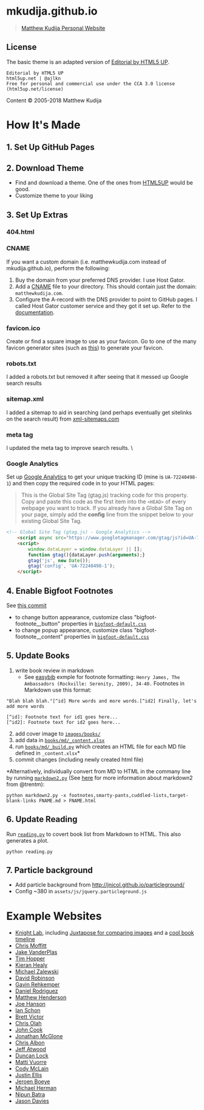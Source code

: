 # mkudija.github.io
> [Matthew Kudija Personal Website](http://matthewkudija.com/)

## License
The basic theme is an adapted version of [Editorial by HTML5 UP](https://html5up.net/editorial).

```
Editorial by HTML5 UP
html5up.net | @ajlkn
Free for personal and commercial use under the CCA 3.0 license (html5up.net/license)
```

Content © 2005-2018 Matthew Kudija

# How It's Made

## 1. Set Up GitHub Pages

## 2. Download Theme
- Find and download a theme. One of the ones from [HTML5UP](https://html5up.net/) would be good.
- Customize theme to your liking

## 3. Set Up Extras
### 404.html
### CNAME
If you want a custom domain (i.e. matthewkudija.com instead of mkudija.github.io), perform the following:
1. Buy the domain from your preferred DNS provider. I use Host Gator.
2. Add a [CNAME](CNAME) file to your directory. This should contain just the domain: `matthewkudija.com`. 
3. Configure the A-record with the DNS provider to point to GitHub pages. I called Host Gator customer service and they got it set up. Refer to the [documentation](https://help.github.com/articles/setting-up-an-apex-domain/). 

### favicon.ico
Create or find a square image to use as your favicon. Go to one of the many favicon generator sites (such as [this](https://realfavicongenerator.net/)) to generate your favicon.

### robots.txt
I added a robots.txt but removed it after seeing that it messed up Google search results

### sitemap.xml
I added a sitemap to aid in searching (and perhaps eventually get sitelinks on the search result) from [xml-sitemaps.com](https://www.xml-sitemaps.com)

### meta tag
I updated the meta tag to improve search results.
\
### Google Analytics
Set up [Google Analytics](https://analytics.google.com/analytics/web/) to get your unique tracking ID (mine is `UA-72240498-1`) and then copy the required code in to your HTML pages:

> This is the Global Site Tag (gtag.js) tracking code for this property. Copy and paste this code as the first item into the `<HEAD>` of every webpage you want to track. If you already have a Global Site Tag on your page, simply add the **config** line from the snippet below to your existing Global Site Tag.

```html
<!-- Global Site Tag (gtag.js) - Google Analytics -->
	<script async src="https://www.googletagmanager.com/gtag/js?id=UA-72240498-1"></script>
	<script>
		window.dataLayer = window.dataLayer || [];
		function gtag(){dataLayer.push(arguments);}
		gtag('js', new Date());
		gtag('config', 'UA-72240498-1');
	</script>
```


## 4. Enable Bigfoot Footnotes
See [this commit](https://github.com/mkudija/mkudija.github.io/commit/8f6ed3f882466ee92a2aa00a8afec854b9b390ec)
- to change button appearance, customize class "bigfoot-footnote__button" properties in [`bigfoot-default.css`](assets/css/bigfoot-default.css)
- to change popup appearance, customize class "bigfoot-footnote__content" properties in [`bigfoot-default.css`](assets/css/bigfoot-default.css)


## 5. Update Books
1. write book review in markdown
	* See [easybib](http://www.easybib.com/guides/citation-guides/chicago-turabian/footnotes/) exmple for footnote formatting: `Henry James, The Ambassadors (Rockville: Serenity, 2009), 34-40.` Footnotes in Markdown use this format:
```
"Blah blah blah."[^id] More words and more words.[^id2] Finally, let's add more words

[^id]: Footnote text for id1 goes here...
[^id2]: Footnote text for id2 goes here...
```

2. add cover image to [`images/books/`](images/books/)
3. add data in [`books/md/_content.xlsx`](books/md/_content.xlsx)
4. run [`books/md/_build.py`](books/md/_build.py) which creates an HTML file for each MD file defined in `_content.xlsx`\*
5. commit changes (including newly created html file)

\*Alternatively, individually convert from MD to HTML in the commany line by running [`markdown2.py`](/book-reviews/md/markdown2.py) (See [here](https://github.com/trentm/python-markdown2) for more information about markdown2 from @trentm):

```
python markdown2.py -x footnotes,smarty-pants,cuddled-lists,target-blank-links FNAME.md > FNAME.html
```


## 6. Update Reading
Run [`reading.py`](/reading/reading.py) to covert book list from Markdown to HTML. This also generates a plot.

```
python reading.py
```


## 7. Particle background
- Add particle background from http://jnicol.github.io/particleground/
- Config ~380 in `assets/js/jquery.particleground.js`


<h1 id="examples">Example Websites</h1>

- [Knight Lab](https://knightlab.northwestern.edu/), including [Juxtapose for comparing images](https://juxtapose.knightlab.com/) and a [cool book timeline](https://cdn.knightlab.com/libs/timeline3/latest/embed/index.html?source=1wNbJv1Zf4Oichj3-dEQXE_lXVCwuYQjaoyU1gGQQqk4&font=Default&lang=en&start_at_end=true&initial_zoom=2&height=650)
- [Chris Moffitt](http://pbpython.com/)
- [Jake VanderPlas](http://jakevdp.github.io/)
- [Tim Hopper](https://tdhopper.com/)
- [Kieran Healy](https://kieranhealy.org/resources/)
- [Michael Zalewski](http://lcamtuf.coredump.cx/table/)
- [David Robinson](http://varianceexplained.org/r/start-blog/)
- [Gavin Rehkemper](https://gavinr.com/about-gavin-rehkemper/)
- [Daniel Rodriguez](danielfrg.com)
- [Matthew Henderson](http://www.matthen.com/)
- [Joe Hanson](https://www.itsokaytobesmart.com/)
- [Ian Schon](http://ianschon.com/)
- [Brett Victor](http://worrydream.com/)
- [Chris Olah](http://colah.github.io/)
- [John Cook](https://www.johndcook.com/blog/)
- [Jonathan McGlone](http://jmcglone.com/about/)
- [Chris Albon](https://chrisalbon.com/)
- [Jeff Atwood](https://blog.codinghorror.com/about-me/)
- [Duncan Lock](http://duncanlock.net/pages/duncan-locks-resume.html)
- [Matti Vuorre](https://vuorre.netlify.com/)
- [Cody McLain](https://www.codymclain.com/photography/)
- [Justin Ellis](https://jellis18.github.io/)
- [Jeroen Boeye](https://www.jeroenboeye.com/about/)
- [Michael Herman](http://mherman.org/about)
- [Nipun Batra](https://nipunbatra.github.io/blog/2017/Jupyter-powered-blog.html)
- [Jason Davies](https://www.jasondavies.com/)










